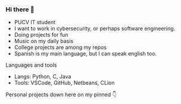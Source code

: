 ### Hi there 👋

+ PUCV IT student
+ I want to work in cybersecurity, or perhaps software engineering.
+ Doing projects for fun
+ Music on my daily basis
+ College projects are among my repos
+ Spanish is my main language, but I can speak english too.

Languages and tools </br>
+ Langs: Python, C, Java
+ Tools: VSCode, GitHub, Netbeans, CLion

Personal projects down here on my pinned 👇
